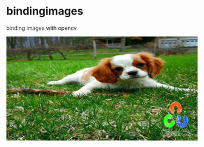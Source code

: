 # bindingimages
binding images with opencv


![result](https://raw.githubusercontent.com/rehammetwally/bindingimages/main/final_img.jpg)
